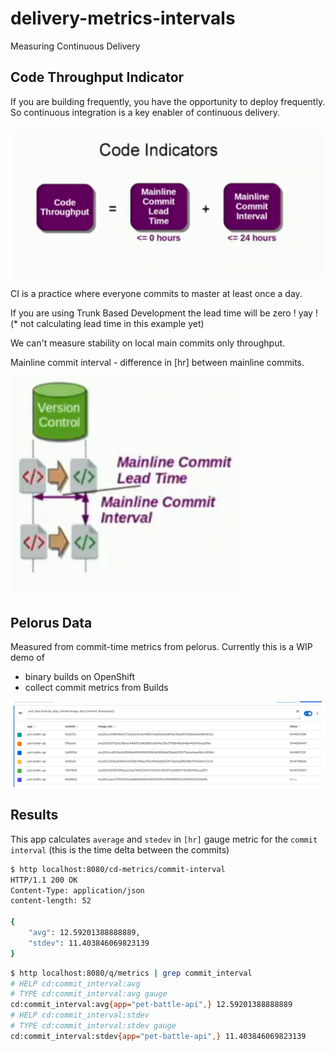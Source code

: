 # delivery-metrics-intervals

Measuring Continuous Delivery

## Code Throughput Indicator

If you are building frequently, you have the opportunity to deploy frequently. So continuous integration is a key enabler of continuous delivery.

![images/code-indicators1.png](images/code-indicators-1.png)

CI is a practice where everyone commits to master at least once a day.

If you are using Trunk Based Development the lead time will be zero ! yay ! (* not calculating lead time in this example yet)

We can't measure stability on local main commits only throughput.

Mainline commit interval - difference in [hr] between mainline commits.

![images/code-indicators.png](images/code-indicators.png)

## Pelorus Data

Measured from commit-time metrics from pelorus. Currently this is a WIP demo of

- binary builds on OpenShift
- collect commit metrics from Builds

![images/commit-time-raw.png](images/commit-time-raw.png)

## Results

This app calculates `average` and `stedev` in `[hr]` gauge metric for the `commit interval` (this is the time delta between the commits) 

```bash
$ http localhost:8080/cd-metrics/commit-interval
HTTP/1.1 200 OK
Content-Type: application/json
content-length: 52

{
    "avg": 12.59201388888889,
    "stdev": 11.403846069823139
}
```

```bash
$ http localhost:8080/q/metrics | grep commit_interval
# HELP cd:commit_interval:avg  
# TYPE cd:commit_interval:avg gauge
cd:commit_interval:avg{app="pet-battle-api",} 12.59201388888889
# HELP cd:commit_interval:stdev  
# TYPE cd:commit_interval:stdev gauge
cd:commit_interval:stdev{app="pet-battle-api",} 11.403846069823139
```
